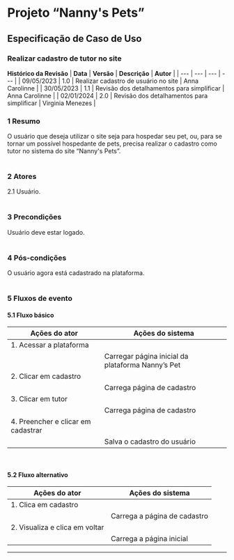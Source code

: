# **Projeto “Nanny's Pets”**
## **Especificação de Caso de Uso**   
### **Realizar cadastro de tutor no site**   

**Histórico da Revisão**
| **Data** | **Versão** | **Descrição** | **Autor** |
| --- | --- | --- | --- |
| 09/05/2023 | 1.0 | Realizar cadastro de usuário no site | Anna Carolinne |
| 30/05/2023 | 1.1 | Revisão dos detalhamentos para simplificar | Anna Carolinne |
| 02/01/2024 | 2.0 | Revisão dos detalhamentos para simplificar | Virginia Menezes |
</br>

### **1 Resumo**
O usuário que deseja utilizar o site seja para hospedar seu pet, ou, para se tornar um possível hospedante de pets, precisa realizar o cadastro como tutor no sistema do site “Nanny's Pets”. </br></br>

### **2 Atores**
2.1 Usuário. </br></br>

### **3 Precondições**     
Usuário deve estar logado.  </br></br>  

### **4 Pós-condições**    
O usuário agora está cadastrado na plataforma.</br></br>

### **5 Fluxos de evento**

#### **5.1 Fluxo básico**
| **Ações do ator** | **Ações do sistema** | 
| --- | --- |
| 1. Acessar a plataforma |  | 
|   | Carregar página inicial da plataforma Nanny’s Pet | 
| 2. Clicar em cadastro |  | 
|   | Carrega página de cadastro | 
| 3. Clicar em tutor|  | 
|   | Carrega página de cadastro | 
| 4. Preencher e clicar em cadastrar |  | 
|   | Salva o cadastro do usuário | 
</br>

#### **5.2 Fluxo alternativo**
| **Ações do ator** | **Ações do sistema** | 
| --- | --- |
| 1. Clica em cadastro |  | 
|   | Carrega a página de cadastro | 
| 2. Visualiza e clica em voltar |  | 
|   | Carrega a página inicial | 

---------------------

